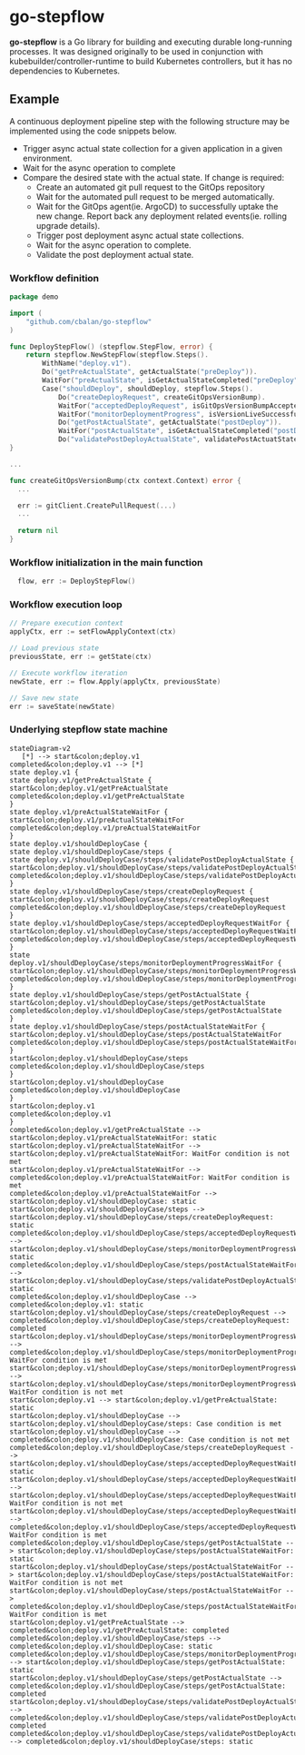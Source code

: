 # go-stepflow

**go-stepflow** is a Go library for building and executing durable long-running processes.
It was designed originally to be used in conjunction with kubebuilder/controller-runtime to build Kubernetes controllers, but it has no dependencies to Kubernetes.

## Example
A continuous deployment pipeline step with the following structure may be implemented using the code snippets below.
 * Trigger async actual state collection for a given application in a given environment.
 * Wait for the async operation to complete
 * Compare the desired state with the actual state. If change is required:
   - Create an automated git pull request to the GitOps repository
   - Wait for the automated pull request to be merged automatically.
   - Wait for the GitOps agent(ie. ArgoCD) to successfully uptake the new change. Report back any deployment related events(ie. rolling upgrade details).
   - Trigger post deployment async actual state collections.
   - Wait for the async operation to complete.
   - Validate the post deployment actual state.


### Workflow definition

```go
package demo

import (
	"github.com/cbalan/go-stepflow"
)

func DeployStepFlow() (stepflow.StepFlow, error) {
	return stepflow.NewStepFlow(stepflow.Steps().
		WithName("deploy.v1").
		Do("getPreActualState", getActualState("preDeploy")).
		WaitFor("preActualState", isGetActualStateCompleted("preDeploy")).
		Case("shouldDeploy", shouldDeploy, stepflow.Steps().
			Do("createDeployRequest", createGitOpsVersionBump).
			WaitFor("acceptedDeployRequest", isGitOpsVersionBumpAccepted).
			WaitFor("monitorDeploymentProgress", isVersionLiveSuccessfully).
			Do("getPostActualState", getActualState("postDeploy")).
			WaitFor("postActualState", isGetActualStateCompleted("postDeploy")).
			Do("validatePostDeployActualState", validatePostActuatState)))
}

...

func createGitOpsVersionBump(ctx context.Context) error {
  ... 

  err := gitClient.CreatePullRequest(...)
  ...
  
  return nil
}
```

### Workflow initialization in the main function
```go
  flow, err := DeployStepFlow()
```


### Workflow execution loop
```go
// Prepare execution context
applyCtx, err := setFlowApplyContext(ctx)

// Load previous state
previousState, err := getState(ctx)

// Execute workflow iteration 
newState, err := flow.Apply(applyCtx, previousState)

// Save new state
err := saveState(newState)
```

### Underlying stepflow state machine
```mermaid
stateDiagram-v2
   [*] --> start&colon;deploy.v1
completed&colon;deploy.v1 --> [*]
state deploy.v1 {
state deploy.v1/getPreActualState {
start&colon;deploy.v1/getPreActualState
completed&colon;deploy.v1/getPreActualState
}
state deploy.v1/preActualStateWaitFor {
start&colon;deploy.v1/preActualStateWaitFor
completed&colon;deploy.v1/preActualStateWaitFor
}
state deploy.v1/shouldDeployCase {
state deploy.v1/shouldDeployCase/steps {
state deploy.v1/shouldDeployCase/steps/validatePostDeployActualState {
start&colon;deploy.v1/shouldDeployCase/steps/validatePostDeployActualState
completed&colon;deploy.v1/shouldDeployCase/steps/validatePostDeployActualState
}
state deploy.v1/shouldDeployCase/steps/createDeployRequest {
start&colon;deploy.v1/shouldDeployCase/steps/createDeployRequest
completed&colon;deploy.v1/shouldDeployCase/steps/createDeployRequest
}
state deploy.v1/shouldDeployCase/steps/acceptedDeployRequestWaitFor {
start&colon;deploy.v1/shouldDeployCase/steps/acceptedDeployRequestWaitFor
completed&colon;deploy.v1/shouldDeployCase/steps/acceptedDeployRequestWaitFor
}
state deploy.v1/shouldDeployCase/steps/monitorDeploymentProgressWaitFor {
start&colon;deploy.v1/shouldDeployCase/steps/monitorDeploymentProgressWaitFor
completed&colon;deploy.v1/shouldDeployCase/steps/monitorDeploymentProgressWaitFor
}
state deploy.v1/shouldDeployCase/steps/getPostActualState {
start&colon;deploy.v1/shouldDeployCase/steps/getPostActualState
completed&colon;deploy.v1/shouldDeployCase/steps/getPostActualState
}
state deploy.v1/shouldDeployCase/steps/postActualStateWaitFor {
start&colon;deploy.v1/shouldDeployCase/steps/postActualStateWaitFor
completed&colon;deploy.v1/shouldDeployCase/steps/postActualStateWaitFor
}
start&colon;deploy.v1/shouldDeployCase/steps
completed&colon;deploy.v1/shouldDeployCase/steps
}
start&colon;deploy.v1/shouldDeployCase
completed&colon;deploy.v1/shouldDeployCase
}
start&colon;deploy.v1
completed&colon;deploy.v1
}
completed&colon;deploy.v1/getPreActualState --> start&colon;deploy.v1/preActualStateWaitFor: static
start&colon;deploy.v1/preActualStateWaitFor --> start&colon;deploy.v1/preActualStateWaitFor: WaitFor condition is not met
start&colon;deploy.v1/preActualStateWaitFor --> completed&colon;deploy.v1/preActualStateWaitFor: WaitFor condition is met
completed&colon;deploy.v1/preActualStateWaitFor --> start&colon;deploy.v1/shouldDeployCase: static
start&colon;deploy.v1/shouldDeployCase/steps --> start&colon;deploy.v1/shouldDeployCase/steps/createDeployRequest: static
completed&colon;deploy.v1/shouldDeployCase/steps/acceptedDeployRequestWaitFor --> start&colon;deploy.v1/shouldDeployCase/steps/monitorDeploymentProgressWaitFor: static
completed&colon;deploy.v1/shouldDeployCase/steps/postActualStateWaitFor --> start&colon;deploy.v1/shouldDeployCase/steps/validatePostDeployActualState: static
completed&colon;deploy.v1/shouldDeployCase --> completed&colon;deploy.v1: static
start&colon;deploy.v1/shouldDeployCase/steps/createDeployRequest --> completed&colon;deploy.v1/shouldDeployCase/steps/createDeployRequest: completed
start&colon;deploy.v1/shouldDeployCase/steps/monitorDeploymentProgressWaitFor --> completed&colon;deploy.v1/shouldDeployCase/steps/monitorDeploymentProgressWaitFor: WaitFor condition is met
start&colon;deploy.v1/shouldDeployCase/steps/monitorDeploymentProgressWaitFor --> start&colon;deploy.v1/shouldDeployCase/steps/monitorDeploymentProgressWaitFor: WaitFor condition is not met
start&colon;deploy.v1 --> start&colon;deploy.v1/getPreActualState: static
start&colon;deploy.v1/shouldDeployCase --> start&colon;deploy.v1/shouldDeployCase/steps: Case condition is met
start&colon;deploy.v1/shouldDeployCase --> completed&colon;deploy.v1/shouldDeployCase: Case condition is not met
completed&colon;deploy.v1/shouldDeployCase/steps/createDeployRequest --> start&colon;deploy.v1/shouldDeployCase/steps/acceptedDeployRequestWaitFor: static
start&colon;deploy.v1/shouldDeployCase/steps/acceptedDeployRequestWaitFor --> start&colon;deploy.v1/shouldDeployCase/steps/acceptedDeployRequestWaitFor: WaitFor condition is not met
start&colon;deploy.v1/shouldDeployCase/steps/acceptedDeployRequestWaitFor --> completed&colon;deploy.v1/shouldDeployCase/steps/acceptedDeployRequestWaitFor: WaitFor condition is met
completed&colon;deploy.v1/shouldDeployCase/steps/getPostActualState --> start&colon;deploy.v1/shouldDeployCase/steps/postActualStateWaitFor: static
start&colon;deploy.v1/shouldDeployCase/steps/postActualStateWaitFor --> start&colon;deploy.v1/shouldDeployCase/steps/postActualStateWaitFor: WaitFor condition is not met
start&colon;deploy.v1/shouldDeployCase/steps/postActualStateWaitFor --> completed&colon;deploy.v1/shouldDeployCase/steps/postActualStateWaitFor: WaitFor condition is met
start&colon;deploy.v1/getPreActualState --> completed&colon;deploy.v1/getPreActualState: completed
completed&colon;deploy.v1/shouldDeployCase/steps --> completed&colon;deploy.v1/shouldDeployCase: static
completed&colon;deploy.v1/shouldDeployCase/steps/monitorDeploymentProgressWaitFor --> start&colon;deploy.v1/shouldDeployCase/steps/getPostActualState: static
start&colon;deploy.v1/shouldDeployCase/steps/getPostActualState --> completed&colon;deploy.v1/shouldDeployCase/steps/getPostActualState: completed
start&colon;deploy.v1/shouldDeployCase/steps/validatePostDeployActualState --> completed&colon;deploy.v1/shouldDeployCase/steps/validatePostDeployActualState: completed
completed&colon;deploy.v1/shouldDeployCase/steps/validatePostDeployActualState --> completed&colon;deploy.v1/shouldDeployCase/steps: static
```